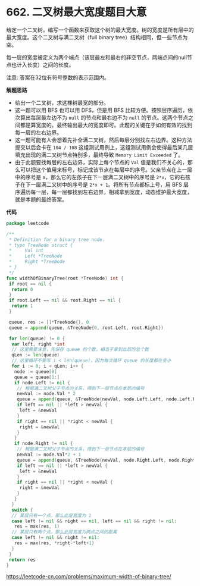 # 662. 二叉树最大宽度**题目大意** 

给定一个二叉树，编写一个函数来获取这个树的最大宽度。树的宽度是所有层中的最大宽度。这个二叉树与满二叉树（full binary tree）结构相同，但一些节点为空。

每一层的宽度被定义为两个端点（该层最左和最右的非空节点，两端点间的null节点也计入长度）之间的长度。

注意: 答案在32位有符号整数的表示范围内。

**解题思路**  

- 给出一个二叉树，求这棵树最宽的部分。
- 这一题可以用 BFS 也可以用 DFS，但是用 BFS 比较方便。按照层序遍历，依次算出每层最左边不为 `null` 的节点和最右边不为 `null` 的节点。这两个节点之间都是算宽度的。最终输出最大的宽度即可。此题的关键在于如何有效的找到每一层的左右边界。
- 这一题可能有人会想着先补全满二叉树，然后每层分别找左右边界。这种方法提交以后会卡在 `104 / 108` 这组测试用例上，这组测试用例会使得最后某几层填充出现的满二叉树节点特别多，最终导致 `Memory Limit Exceeded` 了。
- 由于此题要找每层的左右边界，实际上每个节点的 `Val` 值是我们不关心的，那么可以把这个值用来标号，标记成该节点在每层中的序号。父亲节点在上一层中的序号是 x，那么它的左孩子在下一层满二叉树中的序号是 `2*x`，它的右孩子在下一层满二叉树中的序号是 `2*x + 1`。将所有节点都标上号，用 BFS 层序遍历每一层，每一层都找到左右边界，相减拿到宽度，动态维护最大宽度，就是本题的最终答案。

**代码** 

```go
package leetcode

/**
 * Definition for a binary tree node.
 * type TreeNode struct {
 *     Val int
 *     Left *TreeNode
 *     Right *TreeNode
 * }
 */
func widthOfBinaryTree(root *TreeNode) int {
 if root == nil {
  return 0
 }
 if root.Left == nil && root.Right == nil {
  return 1
 }

 queue, res := []*TreeNode{}, 0
 queue = append(queue, &TreeNode{0, root.Left, root.Right})

 for len(queue) != 0 {
  var left, right *int
  // 这里需要注意，先保存 queue 的个数，相当于拿到此层的总个数
  qLen := len(queue)
  // 这里循环不要写 i < len(queue)，因为每次循环 queue 的长度都在变小
  for i := 0; i < qLen; i++ {
   node := queue[0]
   queue = queue[1:]
   if node.Left != nil {
    // 根据满二叉树父子节点的关系，得到下一层节点在本层的编号
    newVal := node.Val * 2
    queue = append(queue, &TreeNode{newVal, node.Left.Left, node.Left.Right})
    if left == nil || *left > newVal {
     left = &newVal
    }
    if right == nil || *right < newVal {
     right = &newVal
    }
   }
   if node.Right != nil {
    // 根据满二叉树父子节点的关系，得到下一层节点在本层的编号
    newVal := node.Val*2 + 1
    queue = append(queue, &TreeNode{newVal, node.Right.Left, node.Right.Right})
    if left == nil || *left > newVal {
     left = &newVal
    }
    if right == nil || *right < newVal {
     right = &newVal
    }
   }
  }
  switch {
  // 某层只有一个点，那么此层宽度为 1
  case left != nil && right == nil, left == nil && right != nil:
   res = max(res, 1)
  // 某层只有两个点，那么此层宽度为两点之间的距离
  case left != nil && right != nil:
   res = max(res, *right-*left+1)
  }
 }
 return res
}
```

https://leetcode-cn.com/problems/maximum-width-of-binary-tree/